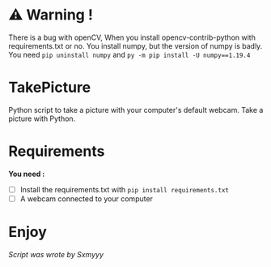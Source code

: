# ⚠ Warning !

There is a bug with openCV, When you install opencv-contrib-python with requirements.txt or no. You install numpy,
but the version of numpy is badly. You need `pip uninstall numpy` and `py -m pip install -U numpy==1.19.4`

# TakePicture

Python script to take a picture with your computer's default webcam. Take a picture with Python.

# Requirements

**You need :**

- [ ] Install the requirements.txt with `pip install requirements.txt`
- [ ] A webcam connected to your computer

# Enjoy

_Script was wrote by Sxmyyy_
